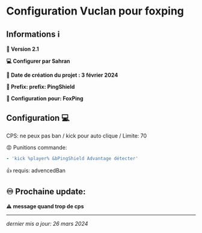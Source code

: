 # Configuration Vuclan pour foxping


## Informations ℹ️

**💾 Version 2.1**

**💻 Configurer par Sahran**

**📅 Date de création du projet : 3 février 2024**

**📣 Prefix: prefix: PingShield**


**👑 Configuration pour: FoxPing**


## Configuration 💻
CPS: ne peux pas ban / kick pour auto clique / Limite: 70

😡 Punitions commande:    

```yml
- 'kick %player% &bPingShield Advantage détecter'
```
         
👍 requis: advencedBan

## **♾️ Prochaine update:**

**⚠️ message quand trop de cps**

______

_dernier mis a jour: 26 mars 2024_
